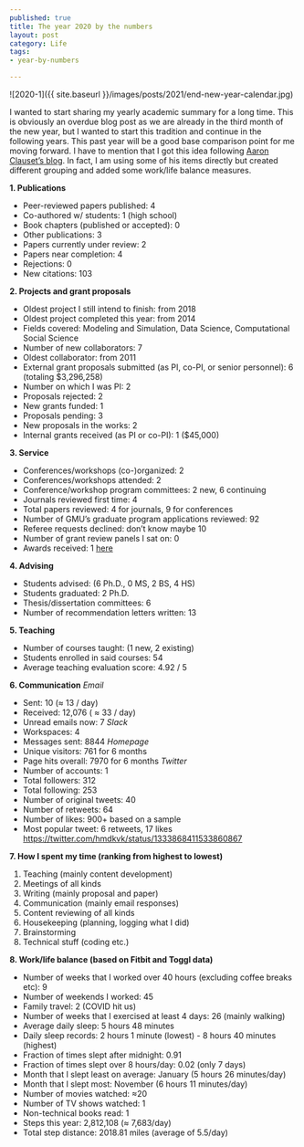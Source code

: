 ```yaml
--- 
published: true
title: The year 2020 by the numbers
layout: post
category: Life
tags: 
- year-by-numbers

---
```


![2020-1]({{ site.baseurl }}/images/posts/2021/end-new-year-calendar.jpg)

I wanted to start sharing my yearly academic summary for a long time. This is obviously an overdue blog post as we are already in the third month of the new year, but I wanted to start this tradition and continue in the following years. This past year will be a good base comparison point for me moving forward. I have to mention that I got this idea following [Aaron Clauset’s blog](https://aaronclauset.github.io/blog/). In fact, I am using some of his items directly but created different grouping and added some work/life balance measures.

**1. Publications**
- Peer-reviewed papers published: 4 
- Co-authored w/ students: 1 (high school)
- Book chapters (published or accepted): 0
- Other publications: 3
- Papers currently under review: 2
- Papers near completion: 4
- Rejections: 0
- New citations: 103

**2. Projects and grant proposals**
- Oldest project I still intend to finish: from 2018
- Oldest project completed this year: from 2014
- Fields covered: Modeling and Simulation, Data Science, Computational Social Science
- Number of new collaborators: 7
- Oldest collaborator: from 2011 
- External grant proposals submitted (as PI, co-PI, or senior personnel): 6 (totaling $3,296,258)
- Number on which I was PI: 2
- Proposals rejected: 2
- New grants funded: 1
- Proposals pending: 3
- New proposals in the works: 2
- Internal grants received (as PI or co-PI): 1 ($45,000)


**3. Service**
- Conferences/workshops (co-)organized: 2
- Conferences/workshops attended: 2
- Conference/workshop program committees: 2 new, 6 continuing
- Journals reviewed first time: 4
- Total papers reviewed: 4 for journals, 9 for conferences
- Number of GMU’s graduate program applications reviewed: 92
- Referee requests declined: don’t know maybe 10
- Number of grant review panels I sat on: 0
- Awards received: 1 [here](https://twitter.com/hmdkvk/status/1319636242858987520)

**4. Advising**
- Students advised: (6 Ph.D., 0 MS, 2 BS, 4 HS)
- Students graduated: 2 Ph.D.
- Thesis/dissertation committees: 6
- Number of recommendation letters written: 13

**5. Teaching**
- Number of courses taught:  (1 new, 2 existing)
- Students enrolled in said courses: 54
- Average teaching evaluation score: 4.92 / 5

**6. Communication**
_Email_  
- Sent: 10 (≈ 13 / day)
- Received: 12,076 ( ≈ 33 / day)
- Unread emails now: 7
_Slack_  
- Workspaces: 4
- Messages sent: 8844
_Homepage_  
- Unique visitors: 761 for 6 months
- Page hits overall: 7970 for 6 months 
_Twitter_
- Number of accounts: 1
- Total followers: 312
- Total following: 253
- Number of original tweets: 40
- Number of retweets: 64
- Number of likes: 900+ based on a sample
- Most popular tweet: 6 retweets, 17 likes https://twitter.com/hmdkvk/status/1333868411533860867

**7. How I spent my time (ranking from highest to lowest)**
1. Teaching (mainly content development)
2. Meetings of all kinds
3. Writing (mainly proposal and paper)
4. Communication (mainly email responses)
5. Content reviewing of all kinds
6. Housekeeping (planning, logging what I did)
7. Brainstorming
8. Technical stuff (coding etc.)


**8. Work/life balance (based on Fitbit and Toggl data)**
- Number of weeks that I worked over 40 hours (excluding coffee breaks etc): 9
- Number of weekends I worked: 45
- Family travel: 2 (COVID hit us)
- Number of weeks that I exercised at least 4 days: 26 (mainly walking)
- Average daily sleep: 5 hours 48 minutes
- Daily sleep records: 2 hours 1 minute (lowest) - 8 hours 40 minutes (highest)
- Fraction of times slept after midnight: 0.91
- Fraction of times slept over 8 hours/day: 0.02 (only 7 days)
- Month that I slept least on average: January (5 hours 26 minutes/day)
- Month that I slept most: November (6 hours 11 minutes/day)
- Number of movies watched: ≈20
- Number of TV shows watched: 1
- Non-technical books read: 1
- Steps this year: 2,812,108 (≈ 7,683/day)
- Total step distance: 2018.81 miles (average of 5.5/day)





